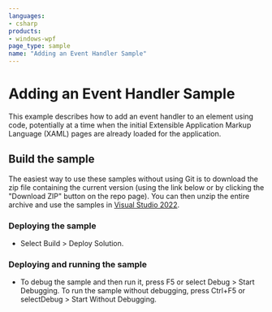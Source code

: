 ```yaml
---
languages:
- csharp
products:
- windows-wpf
page_type: sample
name: "Adding an Event Handler Sample"
---
```


# Adding an Event Handler Sample
This example describes how to add an event handler to an element using code, potentially at a time when the initial Extensible Application Markup Language (XAML) pages are already loaded for the application.

## Build the sample
The easiest way to use these samples without using Git is to download the zip file containing the current version (using the link below or by clicking the "Download ZIP" button on the repo page). You can then unzip the entire archive and use the samples in [Visual Studio 2022](https://www.visualstudio.com/wpf-vs).

### Deploying the sample
- Select Build > Deploy Solution. 

### Deploying and running the sample
- To debug the sample and then run it, press F5 or select Debug >  Start Debugging. To run the sample without debugging, press Ctrl+F5 or selectDebug > Start Without Debugging. 


